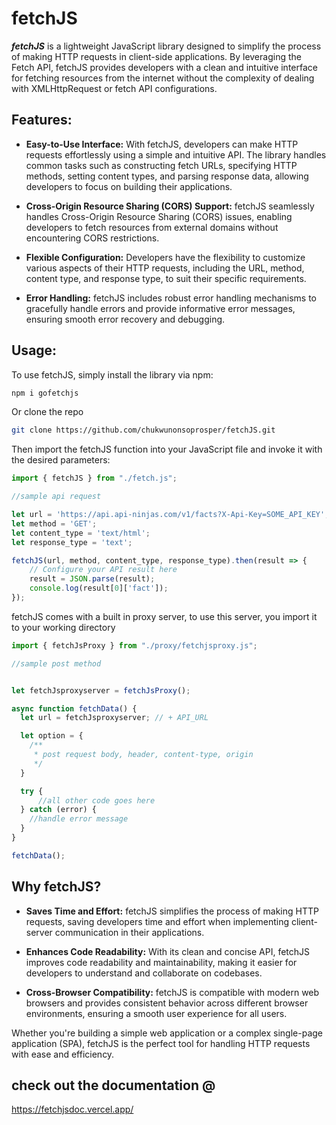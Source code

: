 # fetchJS

**_fetchJS_** is a lightweight JavaScript library designed to simplify the process of making HTTP requests in client-side applications. By leveraging the Fetch API, fetchJS provides developers with a clean and intuitive interface for fetching resources from the internet without the complexity of dealing with XMLHttpRequest or fetch API configurations.

## Features:

- **Easy-to-Use Interface:** With fetchJS, developers can make HTTP requests effortlessly using a simple and intuitive API. The library handles common tasks such as constructing fetch URLs, specifying HTTP methods, setting content types, and parsing response data, allowing developers to focus on building their applications.

- **Cross-Origin Resource Sharing (CORS) Support:** fetchJS seamlessly handles Cross-Origin Resource Sharing (CORS) issues, enabling developers to fetch resources from external domains without encountering CORS restrictions.

- **Flexible Configuration:** Developers have the flexibility to customize various aspects of their HTTP requests, including the URL, method, content type, and response type, to suit their specific requirements.

- **Error Handling:** fetchJS includes robust error handling mechanisms to gracefully handle errors and provide informative error messages, ensuring smooth error recovery and debugging.

## Usage:

To use fetchJS, simply install the library via npm:

```bash
npm i gofetchjs
```

Or clone the repo

```bash
git clone https://github.com/chukwunonsoprosper/fetchJS.git
```

Then import the fetchJS function into your JavaScript file and invoke it with the desired parameters:

```javascript
import { fetchJS } from "./fetch.js";

//sample api request

let url = 'https://api.api-ninjas.com/v1/facts?X-Api-Key=SOME_API_KEY';
let method = 'GET';
let content_type = 'text/html';
let response_type = 'text';

fetchJS(url, method, content_type, response_type).then(result => {
    // Configure your API result here
    result = JSON.parse(result);
    console.log(result[0]['fact']);
});
```

fetchJS comes with a built in proxy server, to use this server, you import it to your working directory

```javascript
import { fetchJsProxy } from "./proxy/fetchjsproxy.js";

//sample post method


let fetchJsproxyserver = fetchJsProxy();

async function fetchData() {
  let url = fetchJsproxyserver; // + API_URL

  let option = {
    /**
     * post request body, header, content-type, origin
     */
  }

  try {
      //all other code goes here
  } catch (error) {
    //handle error message
  }
}

fetchData();

```

## Why fetchJS?
- **Saves Time and Effort:** fetchJS simplifies the process of making HTTP requests, saving developers time and effort when implementing client-server communication in their applications.

- **Enhances Code Readability:** With its clean and concise API, fetchJS improves code readability and maintainability, making it easier for developers to understand and collaborate on codebases.

- **Cross-Browser Compatibility:** fetchJS is compatible with modern web browsers and provides consistent behavior across different browser environments, ensuring a smooth user experience for all users.

Whether you're building a simple web application or a complex single-page application (SPA), fetchJS is the perfect tool for handling HTTP requests with ease and efficiency.

## check out the documentation @ 
https://fetchjsdoc.vercel.app/
